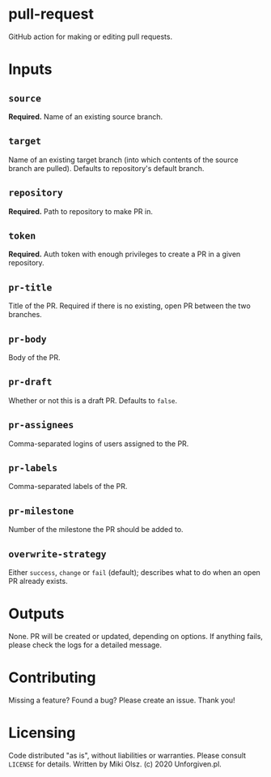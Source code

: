 # pull-request
GitHub action for making or editing pull requests.

# Inputs
## `source`
**Required.** Name of an existing source branch.
## `target`
Name of an existing target branch (into which contents of the source branch are pulled). Defaults to repository's default branch.
## `repository`
**Required.** Path to repository to make PR in.
## `token`
**Required.** Auth token with enough privileges to create a PR in a given repository.
## `pr-title`
Title of the PR. Required if there is no existing, open PR between the two branches.
## `pr-body`
Body of the PR.
## `pr-draft`
Whether or not this is a draft PR. Defaults to `false`.
## `pr-assignees`
Comma-separated logins of users assigned to the PR.
## `pr-labels`
Comma-separated labels of the PR.
## `pr-milestone`
Number of the milestone the PR should be added to.
## `overwrite-strategy`
Either `success`, `change` or `fail` (default); describes what to do when an open PR already exists.

# Outputs
None. PR will be created or updated, depending on options. If anything fails, please check the logs for a detailed message.

# Contributing
Missing a feature? Found a bug? Please create an issue. Thank you!

# Licensing
Code distributed "as is", without liabilities or warranties. Please consult `LICENSE` for details. Written by Miki Olsz. (c) 2020 Unforgiven.pl.
